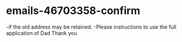 # emails-46703358-confirm
-if the old address may be retained. -Please instructions to use the full application of Dad Thank you
